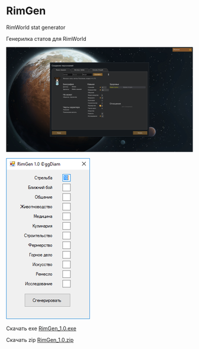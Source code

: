 # RimGen
RimWorld stat generator

Генерилка статов для RimWorld

![RimWorld Screenshot](https://github.com/ggdiam/RimGen/blob/master/rim_gen_Shooting-10__17.01.2017_13.51.07.png?raw=true)

![RimGen Screenshot](https://github.com/ggdiam/RimGen/blob/master/RimGen_1.0.png?raw=true)

Скачать exe
[RimGen_1.0.exe](https://github.com/ggdiam/RimGen/blob/master/RimGen_1.0.exe?raw=true)

Скачать zip
[RimGen_1.0.zip](https://github.com/ggdiam/RimGen/blob/master/RimGen_1.0.zip?raw=true)
